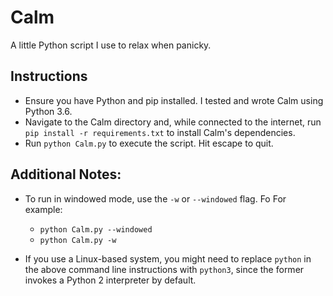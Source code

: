 # Calm
A little Python script I use to relax when panicky.

## Instructions
* Ensure you have Python and pip installed. I tested and wrote Calm using Python 3.6.
* Navigate to the Calm directory and, while connected to the internet, run `pip install -r requirements.txt` to install Calm's dependencies.
* Run `python Calm.py` to execute the script. Hit escape to quit.

## Additional Notes:
  * To run in windowed mode, use the `-w` or `--windowed` flag. Fo For example:
      * `python Calm.py --windowed`
      * `python Calm.py -w`

  * If you use a Linux-based system, you might need to replace `python` in the above command line instructions with `python3`, since the former invokes a Python 2 interpreter by default.
